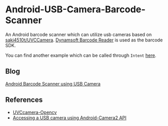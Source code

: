 # Android-USB-Camera-Barcode-Scanner

An Android barcode scanner which can utilize usb cameras based on [saki4510t/UVCCamera](https://github.com/saki4510t/UVCCamera). [Dynamsoft Barcode Reader](https://www.dynamsoft.com/barcode-reader/overview/) is used as the barcode SDK.

You can find another example which can be called through `Intent` [here](https://github.com/xulihang/Android-USB-Camera-Barcode-Scanner).

## Blog

[Android Barcode Scanner using USB Camera](https://www.dynamsoft.com/codepool/usb-camera-android-barcode-scanner.html)

## References

* [UVCcamera-Opencv
](https://github.com/o0olele/UVCcamera-Opencv)
* [Accessing a USB camera using Android-Camera2 API](https://stackoverflow.com/questions/57846505/accessing-a-usb-camera-using-android-camera2-api)